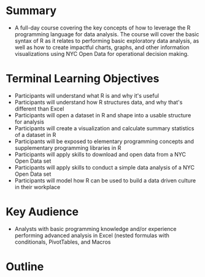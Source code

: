 # Summary
+ A full-day course covering the key concepts of how to leverage the R programming language for data analysis. The course will cover the basic syntax of R as it relates to performing basic exploratory data analysis, as well as how to create impactful charts, graphs, and other information visualizations using NYC Open Data for operational decision making.

# Terminal Learning Objectives
+ Participants will understand what R is and why it's useful
+ Participants will understand how R structures data, and why that's different than Excel
+ Participants will open a dataset in R and shape into a usable structure for analysis
+ Participants will create a visualization and  calculate summary statistics of a dataset in R 
+ Participants will be exposed to elementary programming concepts and supplementary programming libraries in R
+ Participants will apply skills to download and open data from a NYC Open Data set
+ Participants will apply skills to conduct a simple data analysis of a NYC Open Data set
+ Participants will model how R can be used to build a data driven culture in their workplace

# Key Audience
+ Analysts with basic programming knowledge and/or experience performing advanced analysis in Excel (nested formulas with conditionals, PivotTables, and Macros

# Outline